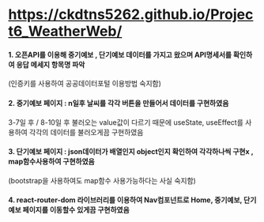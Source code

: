 # https://ckdtns5262.github.io/Project6_WeatherWeb/
#### 1. 오픈API를 이용해 중기예보 , 단기예보 데이터를 가지고 왔으며 API명세서를 확인하여 응답 메세지 항목명 파악
  (인증키를 사용하여 공공데이터포털 이용방법 숙지함)
#### 2. 중기예보 페이지 : n일후 날씨를 각각 버튼을 만들어서 데이터를 구현하였음
  3-7일 후 / 8-10일 후 불러오는 value값이 다르기 때문에 useState, useEffect를 사용하여 각각의 데이터를 불러오게끔 구현하였음
#### 3. 단기예보 페이지 : json데이터가 배열인지 object인지 확인하여 각각하나씩 구현x , map함수사용하여 구현하였음
  (bootstrap을 사용하여도 map함수 사용가능하다는 사실 숙지함)
#### 4. react-router-dom 라이브러리를 이용하여 Nav컴포넌트로 Home, 중기예보, 단기예보 페이지를 이동할수 있게끔 구현하였음
